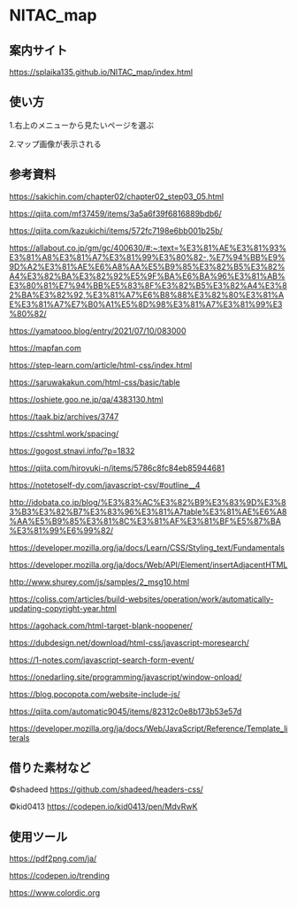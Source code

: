 # NITAC_map
## 案内サイト
https://splaika135.github.io/NITAC_map/index.html

## 使い方
1.右上のメニューから見たいページを選ぶ

2.マップ画像が表示される

## 参考資料
https://sakichin.com/chapter02/chapter02_step03_05.html

https://qiita.com/mf37459/items/3a5a6f39f6816889bdb6/

https://qiita.com/kazukichi/items/572fc7198e6bb001b25b/

https://allabout.co.jp/gm/gc/400630/#:~:text=%E3%81%AE%E3%81%93%E3%81%A8%E3%81%A7%E3%81%99%E3%80%82-,%E7%94%BB%E9%9D%A2%E3%81%AE%E6%A8%AA%E5%B9%85%E3%82%B5%E3%82%A4%E3%82%BA%E3%82%92%E5%9F%BA%E6%BA%96%E3%81%AB%E3%80%81%E7%94%BB%E5%83%8F%E3%82%B5%E3%82%A4%E3%82%BA%E3%82%92,%E3%81%A7%E6%B8%88%E3%82%80%E3%81%AE%E3%81%A7%E7%B0%A1%E5%8D%98%E3%81%A7%E3%81%99%E3%80%82/

https://yamatooo.blog/entry/2021/07/10/083000

https://mapfan.com

https://step-learn.com/article/html-css/index.html

https://saruwakakun.com/html-css/basic/table

https://oshiete.goo.ne.jp/qa/4383130.html

https://taak.biz/archives/3747

https://csshtml.work/spacing/

https://gogost.stnavi.info/?p=1832

https://qiita.com/hiroyuki-n/items/5786c8fc84eb85944681

https://notetoself-dy.com/javascript-csv/#outline__4

http://idobata.co.jp/blog/%E3%83%AC%E3%82%B9%E3%83%9D%E3%83%B3%E3%82%B7%E3%83%96%E3%81%A7table%E3%81%AE%E6%A8%AA%E5%B9%85%E3%81%8C%E3%81%AF%E3%81%BF%E5%87%BA%E3%81%99%E6%99%82/

https://developer.mozilla.org/ja/docs/Learn/CSS/Styling_text/Fundamentals

https://developer.mozilla.org/ja/docs/Web/API/Element/insertAdjacentHTML

http://www.shurey.com/js/samples/2_msg10.html

https://coliss.com/articles/build-websites/operation/work/automatically-updating-copyright-year.html

https://agohack.com/html-target-blank-noopener/

https://dubdesign.net/download/html-css/javascript-moresearch/

https://1-notes.com/javascript-search-form-event/

https://onedarling.site/programming/javascript/window-onload/

https://blog.pocopota.com/website-include-js/

https://qiita.com/automatic9045/items/82312c0e8b173b53e57d

https://developer.mozilla.org/ja/docs/Web/JavaScript/Reference/Template_literals

## 借りた素材など
©shadeed
https://github.com/shadeed/headers-css/

©kid0413
https://codepen.io/kid0413/pen/MdvRwK

## 使用ツール
https://pdf2png.com/ja/

https://codepen.io/trending

https://www.colordic.org
